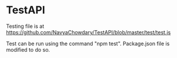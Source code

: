 # TestAPI

Testing file is at https://github.com/NavyaChowdary/TestAPI/blob/master/test/test.js 

Test can be run using the command "npm test". 
Package.json file is modified to do so.
